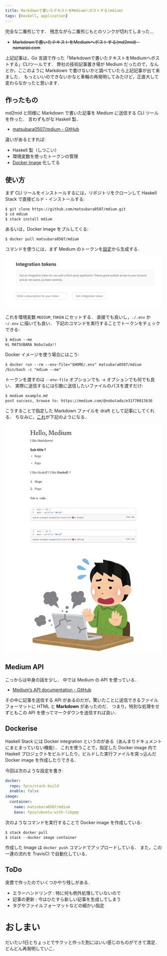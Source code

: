 ```yaml
---
title: Markdownで書いたテキストをMediumへポストする(mdium)
tags: [Haskell, application]
---
```


完全な二番煎じです．
残念ながら二番煎じもとのリンクが切れてしまった...

- ~~Markdownで書いたテキストをMediumへポストする(md2mid) – namaraii.com~~

上記記事は，Go 言語で作った「Markdownで書いたテキストをMediumへポストする」CLIツールです．
弊社の技術記事置き場が Medium だったので，なんとか，ここのように Markdown で書けないかと調べていたら上記記事が出て来ました．
もっといいのできないかなと車輪の再発明してみたけど，正直大して変わらなかったと思います．

## 作ったもの

md2mid と同様に Markdown で書いた記事を Medium に送信する CLI ツールを作った．
言わずもがな Haskell 製．

- [matsubara0507/mdium - GitHub](https://github.com/matsubara0507/mdium)

違いがあるとすれば:

- Haskell 製（しつこい）
- 環境変数を使ったトークンの管理
- [Docker Image](https://hub.docker.com/r/matsubara0507/mdium/) 化してる

## 使い方

まず CLI ツールをインストールするには，リポジトリをクローンして Haskell Stack で直接ビルド・インストールする:

```
$ git clone https://github.com/matsubara0507/mdium.git
$ cd mdium
$ stack install mdium
```

あるいは，Docker Image をプルしてくる:

```
$ docker pull matsubara0507/mdium
```

コマンドを使うには，まず Medium のトークンを[設定](https://medium.com/me/settings)から生成する．

![](/assets/create-mdium/generate-token.png)

これを環境変数 `MEDIUM_TOKEN` にセットする．
直接でも良いし，`./.env` か `~/.env` に描いても良い．
下記のコマンドを実行することでトークンをチェックできる:

```
$ mdium --me
Hi MATSUBARA Nobutada!!
```

Docker イメージを使う場合にはこう:

```
$ docker run --rm --env-file="$HOME/.env" matsubara0507/mdium /bin/bash -c "mdium --me"
```

トークンを渡すのは `--env-file` オプションでも `-e` オプションでも何でも良い．
実際に送信するには引数に送信したいファイルのパスを渡すだけ:

```
$ medium example.md
post success, browse to: https://medium.com/@nobutada/e31f70013b36
```

こうすることで指定した Markdown ファイルを draft として記事にしてくれる．
ちなみに，[これ](https://github.com/matsubara0507/mdium/blob/master/example/example.md)が下記のようになる．

![](https://github.com/matsubara0507/mdium/raw/master/example/example.png)

## Medium API

こっからは中身の話を少し．
中では Medium の API を使っている．

- [Medium’s API documentation - GitHub](https://github.com/Medium/medium-api-docs#readme)

その中に記事を送信する API があるのだが，驚いたことに送信できるファイルフォーマットに HTML と **Markdown** があったのだ．
つまり，特別な処理をせずともこの API を使ってマークダウンを送信すれば良い．

## Dockerise

Haskell Stack には Docker integration というのがある（あんまりドキュメントにまとまっていない機能）．
これを使うことで，指定した Docker image 内で Haskell プロジェクトをビルドしたり，ビルドした実行ファイルを突っ込んだ Docker image を作成したりできる．

今回は次のような設定を書き:

```yaml
docker:
  repo: fpco/stack-build
  enable: false
image:
  container:
    name: matsubara0507/mdium
    base: fpco/ubuntu-with-libgmp
```

次のようなコマンドを実行することで Docker image を作成している:

```
$ stack docker pull
$ stack --docker image container
```

作成した Image は `docker push` コマンドでアップロードしている．
また，この一連の流れを TravisCI で自動化している．

## ToDo

突貫で作ったのでいくつかやり残しがある．

- エラーハンドリング : 特に何も例外処理していないので
- 記事の更新 : 今はひたすら新しい記事を生成してしまう
- タグやファイルフォーマットなどの細かい指定

# おしまい

だいたい1日とちょっとでサクッと作った割にはいい感じのものができて満足．
どんどん再発明していこ．
